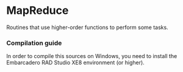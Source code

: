 # MapReduce
Routines that use higher-order functions to perform some tasks.

### Compilation guide

In order to compile this sources on Windows, you need to install the Embarcadero RAD Studio XE8 environment (or higher).
